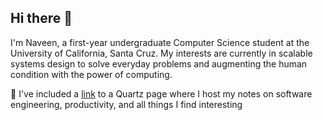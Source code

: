 ## Hi there 👋

I'm Naveen, a first-year undergraduate Computer Science student at the University of California, Santa Cruz. My interests are currently in scalable systems design to solve everyday problems and augmenting the human condition with the power of computing. 

🔗 I've included a [link](https://nchalla3.github.io/notes/) to a Quartz page where I host my notes on software engineering, productivity, and all things I find interesting


<!--
**nchalla3/nchalla3** is a ✨ _special_ ✨ repository because its `README.md` (this file) appears on your GitHub profile.

Here are some ideas to get you started:

- 🔭 I’m currently working on ...
- 🌱 I’m currently learning ...
- 👯 I’m looking to collaborate on ...
- 🤔 I’m looking for help with ...
- 💬 Ask me about ...
- 📫 How to reach me: ...
- 😄 Pronouns: ...
- ⚡ Fun fact: ...
-->
